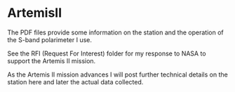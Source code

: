 # ArtemisII

The PDF files provide some information on the station and the operation of the S-band polarimeter I use.

See the RFI (Request For Interest) folder for my response to NASA to support the Artemis II mission. 

As the Artemis II mission advances I will post further technical details on the station here and later the actual data collected.
